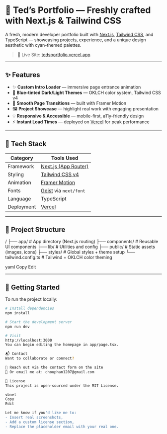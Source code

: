 # 🧠 Ted’s Portfolio — Freshly crafted with Next.js & Tailwind CSS

A fresh, modern developer portfolio built with [Next.js](https://nextjs.org), [Tailwind CSS](https://tailwindcss.com), and TypeScript — showcasing projects, experience, and a unique design aesthetic with cyan-themed palettes.

> 🔗 Live Site: [tedsportfolio.vercel.app](https://tedsportfolio.vercel.app)

---

## ✨ Features

- ✨ **Custom Intro Loader** — immersive page entrance animation
- 🎨 **Blue-tinted Dark/Light Themes** — OKLCH color system, Tailwind CSS v4
- 🎥 **Smooth Page Transitions** — built with Framer Motion
- 🖼️ **Project Showcase** — highlight real work with engaging presentation
- 💡 **Responsive & Accessible** — mobile-first, a11y-friendly design
- ⚡ **Instant Load Times** — deployed on [Vercel](https://vercel.com) for peak performance

---

## 🔧 Tech Stack

| Category        | Tools Used                                          |
|-----------------|-----------------------------------------------------|
| Framework       | [Next.js (App Router)](https://nextjs.org)          |
| Styling         | [Tailwind CSS v4](https://tailwindcss.com)          |
| Animation       | [Framer Motion](https://www.framer.com/motion/)     |
| Fonts           | [Geist](https://vercel.com/font) via `next/font`    |
| Language        | TypeScript                                          |
| Deployment      | [Vercel](https://vercel.com)                        |

---

## 📂 Project Structure

/
├── app/ # App directory (Next.js routing)
├── components/ # Reusable UI components
├── lib/ # Utilities and config
├── public/ # Static assets (images, icons)
├── styles/ # Global styles + theme setup
└── tailwind.config.ts # Tailwind + OKLCH color theming

yaml
Copy
Edit

---

## 🚀 Getting Started

To run the project locally:

```bash
# Install dependencies
npm install

# Start the development server
npm run dev

# Visit
http://localhost:3000
You can begin editing the homepage in app/page.tsx.

📬 Contact
Want to collaborate or connect?

📨 Reach out via the contact form on the site
📧 Or email me at: chouphan1207@gmail.com

📄 License
This project is open-sourced under the MIT License.

vbnet
Copy
Edit

Let me know if you'd like me to:
- Insert real screenshots,
- Add a custom license section,
- Replace the placeholder email with your real one.
